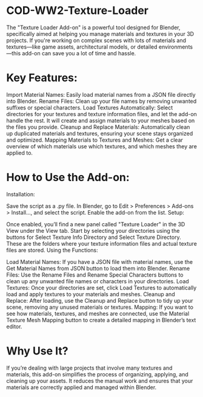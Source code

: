 # COD-WW2-Texture-Loader
The "Texture Loader Add-on" is a powerful tool designed for Blender, specifically aimed at helping you manage materials and textures in your 3D projects. If you're working on complex scenes with lots of materials and textures—like game assets, architectural models, or detailed environments—this add-on can save you a lot of time and hassle.

# Key Features:
Import Material Names: Easily load material names from a JSON file directly into Blender.
Rename Files: Clean up your file names by removing unwanted suffixes or special characters.
Load Textures Automatically: Select directories for your textures and texture information files, and let the add-on handle the rest. It will create and assign materials to your meshes based on the files you provide.
Cleanup and Replace Materials: Automatically clean up duplicated materials and textures, ensuring your scene stays organized and optimized.
Mapping Materials to Textures and Meshes: Get a clear overview of which materials use which textures, and which meshes they are applied to.

# How to Use the Add-on:
Installation:

Save the script as a .py file.
In Blender, go to Edit > Preferences > Add-ons > Install..., and select the script.
Enable the add-on from the list.
Setup:

Once enabled, you’ll find a new panel called "Texture Loader" in the 3D View under the View tab.
Start by selecting your directories using the buttons for Select Texture Info Directory and Select Texture Directory. These are the folders where your texture information files and actual texture files are stored.
Using the Functions:

Load Material Names: If you have a JSON file with material names, use the Get Material Names from JSON button to load them into Blender.
Rename Files: Use the Rename Files and Rename Special Characters buttons to clean up any unwanted file names or characters in your directories.
Load Textures: Once your directories are set, click Load Textures to automatically load and apply textures to your materials and meshes.
Cleanup and Replace: After loading, use the Cleanup and Replace button to tidy up your scene, removing any unused materials or textures.
Mapping: If you want to see how materials, textures, and meshes are connected, use the Material Texture Mesh Mapping button to create a detailed mapping in Blender’s text editor.

# Why Use It?
If you’re dealing with large projects that involve many textures and materials, this add-on simplifies the process of organizing, applying, and cleaning up your assets. It reduces the manual work and ensures that your materials are correctly applied and managed within Blender.
